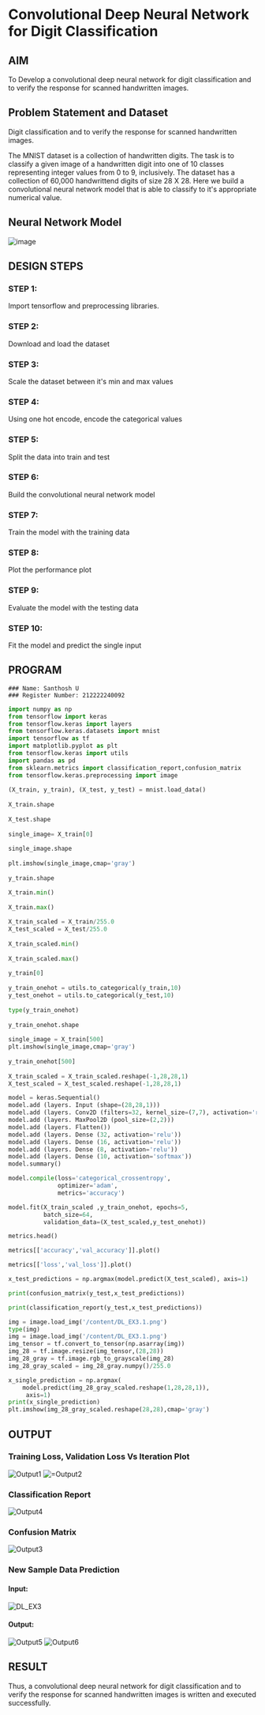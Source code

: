 # Convolutional Deep Neural Network for Digit Classification

## AIM

To Develop a convolutional deep neural network for digit classification and to verify the response for scanned handwritten images.

## Problem Statement and Dataset
Digit classification and to verify the response for scanned handwritten images.

The MNIST dataset is a collection of handwritten digits. The task is to classify a given image of a handwritten digit into one of 10 classes representing integer values from 0 to 9, inclusively. The dataset has a collection of 60,000 handwrittend digits of size 28 X 28. Here we build a convolutional neural network model that is able to classify to it's appropriate numerical value.

## Neural Network Model
![image](https://github.com/Pravinrajj/mnist-classification/assets/117917674/c8ed1138-8e1f-489b-96eb-a89cd5b81918)

## DESIGN STEPS

### STEP 1:
Import tensorflow and preprocessing libraries.
### STEP 2:
Download and load the dataset
### STEP 3:
Scale the dataset between it's min and max values
### STEP 4:
Using one hot encode, encode the categorical values
### STEP 5:
Split the data into train and test
### STEP 6:
Build the convolutional neural network model
### STEP 7:
Train the model with the training data
### STEP 8:
Plot the performance plot
### STEP 9:
Evaluate the model with the testing data
### STEP 10:
Fit the model and predict the single input

## PROGRAM

```
### Name: Santhosh U
### Register Number: 212222240092
```
```py
import numpy as np
from tensorflow import keras
from tensorflow.keras import layers
from tensorflow.keras.datasets import mnist
import tensorflow as tf
import matplotlib.pyplot as plt
from tensorflow.keras import utils
import pandas as pd
from sklearn.metrics import classification_report,confusion_matrix
from tensorflow.keras.preprocessing import image
     
(X_train, y_train), (X_test, y_test) = mnist.load_data()
     
X_train.shape
     
X_test.shape
     
single_image= X_train[0]
     
single_image.shape
     
plt.imshow(single_image,cmap='gray')
     
y_train.shape

X_train.min()
     
X_train.max()
     
X_train_scaled = X_train/255.0
X_test_scaled = X_test/255.0
     
X_train_scaled.min()
     
X_train_scaled.max()
     
y_train[0]
     
y_train_onehot = utils.to_categorical(y_train,10)
y_test_onehot = utils.to_categorical(y_test,10)
     
type(y_train_onehot)
     
y_train_onehot.shape
     
single_image = X_train[500]
plt.imshow(single_image,cmap='gray')
     
y_train_onehot[500]
     
X_train_scaled = X_train_scaled.reshape(-1,28,28,1)
X_test_scaled = X_test_scaled.reshape(-1,28,28,1)

model = keras.Sequential()
model.add (layers. Input (shape=(28,28,1)))
model.add (layers. Conv2D (filters=32, kernel_size=(7,7), activation='relu'))
model.add (layers. MaxPool2D (pool_size=(2,2)))
model.add (layers. Flatten())
model.add (layers. Dense (32, activation='relu'))
model.add (layers. Dense (16, activation='relu'))
model.add (layers. Dense (8, activation='relu'))
model.add (layers. Dense (10, activation='softmax'))
model.summary()

model.compile(loss='categorical_crossentropy',
              optimizer='adam',
              metrics='accuracy')

model.fit(X_train_scaled ,y_train_onehot, epochs=5,
          batch_size=64,
          validation_data=(X_test_scaled,y_test_onehot))

metrics.head()

metrics[['accuracy','val_accuracy']].plot()

metrics[['loss','val_loss']].plot()

x_test_predictions = np.argmax(model.predict(X_test_scaled), axis=1)

print(confusion_matrix(y_test,x_test_predictions))

print(classification_report(y_test,x_test_predictions))

img = image.load_img('/content/DL_EX3.1.png')
type(img)
img = image.load_img('/content/DL_EX3.1.png')
img_tensor = tf.convert_to_tensor(np.asarray(img))
img_28 = tf.image.resize(img_tensor,(28,28))
img_28_gray = tf.image.rgb_to_grayscale(img_28)
img_28_gray_scaled = img_28_gray.numpy()/255.0

x_single_prediction = np.argmax(
    model.predict(img_28_gray_scaled.reshape(1,28,28,1)),
     axis=1)
print(x_single_prediction)
plt.imshow(img_28_gray_scaled.reshape(28,28),cmap='gray')
```
## OUTPUT

### Training Loss, Validation Loss Vs Iteration Plot
![Output1](https://github.com/SanthoshUthiraKumar/mnist-classification/assets/119477975/f7f65a7b-a317-4a3b-8583-cec43edaf727)
![=Output2](https://github.com/SanthoshUthiraKumar/mnist-classification/assets/119477975/f7a6f48e-a7b8-4781-85bc-d931ee8127ad)

### Classification Report
![Output4](https://github.com/SanthoshUthiraKumar/mnist-classification/assets/119477975/05941935-e4f1-4fb0-9cbb-717708a50e3a)

### Confusion Matrix
![Output3](https://github.com/SanthoshUthiraKumar/mnist-classification/assets/119477975/c90c5338-3872-4abf-a720-39529473d25c)

### New Sample Data Prediction
#### Input:
![DL_EX3](https://github.com/SanthoshUthiraKumar/mnist-classification/assets/119477975/0472afe2-b543-4821-901e-297ff57f7292)

#### Output:
![Output5](https://github.com/SanthoshUthiraKumar/mnist-classification/assets/119477975/41e9dbfc-7072-4a70-a30e-b55e4dee111f)
![Output6](https://github.com/SanthoshUthiraKumar/mnist-classification/assets/119477975/2127d829-76c4-45c1-99c0-6b85069158c7)

## RESULT
Thus, a convolutional deep neural network for digit classification and to verify the response for scanned handwritten images is written and executed successfully.

